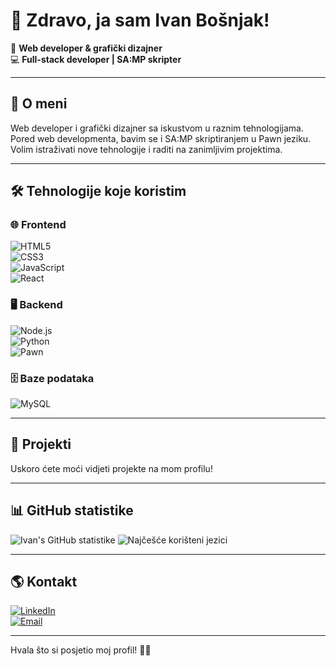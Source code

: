 # 👋 Zdravo, ja sam Ivan Bošnjak!  

🎨 **Web developer & grafički dizajner**  
💻 **Full-stack developer | SA:MP skripter**  

---

## 🚀 O meni  
Web developer i grafički dizajner sa iskustvom u raznim tehnologijama. Pored web developmenta, bavim se i SA:MP skriptiranjem u Pawn jeziku. Volim istraživati nove tehnologije i raditi na zanimljivim projektima. 

---

## 🛠️ Tehnologije koje koristim  

### 🌐 **Frontend**  
![HTML5](https://img.shields.io/badge/-HTML5-E34F26?style=flat-square&logo=html5&logoColor=white)  
![CSS3](https://img.shields.io/badge/-CSS3-1572B6?style=flat-square&logo=css3&logoColor=white)  
![JavaScript](https://img.shields.io/badge/-JavaScript-F7DF1E?style=flat-square&logo=javascript&logoColor=black)  
![React](https://img.shields.io/badge/-React-61DAFB?style=flat-square&logo=react&logoColor=black)  

### 🖥️ **Backend**  
![Node.js](https://img.shields.io/badge/-Node.js-339933?style=flat-square&logo=node.js&logoColor=white)  
![Python](https://img.shields.io/badge/-Python-3776AB?style=flat-square&logo=python&logoColor=white)  
![Pawn](https://img.shields.io/badge/-Pawn-F7AC00?style=flat-square)  

### 🗄️ **Baze podataka**  
![MySQL](https://img.shields.io/badge/-MySQL-4479A1?style=flat-square&logo=mysql&logoColor=white)  

---

## 📌 Projekti  

Uskoro ćete moći vidjeti projekte na mom profilu!

---

## 📊 GitHub statistike  

![Ivan's GitHub statistike]([https://github-readme-stats.vercel.app/api?username=IvanBosnjak&show_icons=true&theme=dark](https://github-readme-stats.vercel.app/api?username=iv0dev&theme=dark&show_icons=true&hide_border=false&count_private=true))  
![Najčešće korišteni jezici](https://github-readme-stats.vercel.app/api/top-langs/?username=IvanBosnjak&layout=compact&theme=dark)  

---

## 🌎 Kontakt  

[![LinkedIn](https://img.shields.io/badge/-LinkedIn-blue?style=flat-square&logo=linkedin&logoColor=white)](https://linkedin.com/in/tvoj-profil)  
[![Email](https://img.shields.io/badge/-Email-D14836?style=flat-square&logo=gmail&logoColor=white)](mailto:tvoj.email@example.com)  

---

Hvala što si posjetio moj profil! 🚀✨
